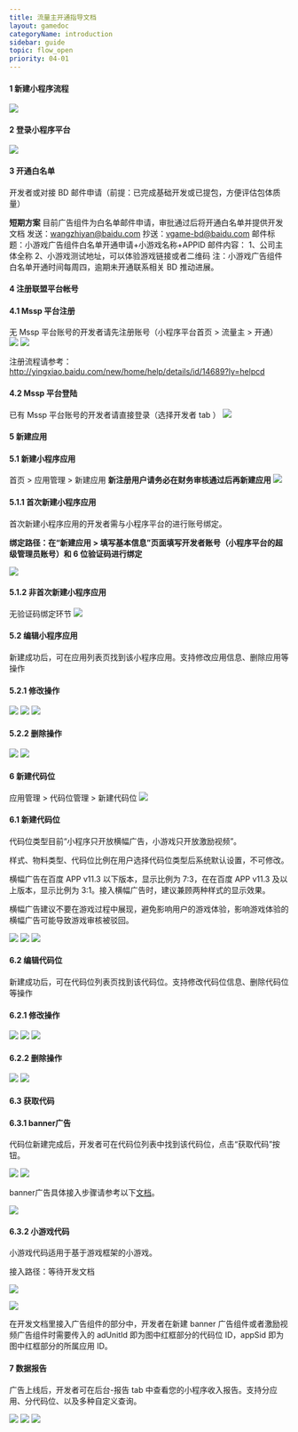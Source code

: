 ```yaml
---
title: 流量主开通指导文档
layout: gamedoc
categoryName: introduction
sidebar: guide
topic: flow_open
priority: 04-01
---
```


#### 1 新建小程序流程

![](/img/game/introduction/flow_open/flow_open001.png)

#### 2 登录小程序平台

![](/img/game/introduction/flow_open/flow_open002.png)

#### 3 开通白名单

开发者或对接 BD 邮件申请（前提：已完成基础开发或已提包，方便评估包体质量）

**短期方案**
目前广告组件为白名单邮件申请，审批通过后将开通白名单并提供开发文档
发送：wangzhiyan@baidu.com
抄送：vgame-bd@baidu.com
邮件标题：小游戏广告组件白名单开通申请+小游戏名称+APPID
邮件内容：
1、公司主体全称
2、小游戏测试地址，可以体验游戏链接或者二维码
注：小游戏广告组件白名单开通时间每周四，逾期未开通联系相关 BD 推动进展。


#### 4 注册联盟平台帐号

####  4.1 Mssp 平台注册
无 Mssp 平台账号的开发者请先注册账号（小程序平台首页 > 流量主 > 开通）
![](/img/game/introduction/flow_open/flow_open05.png)
![](/img/game/introduction/flow_open/flow_open005.png)

注册流程请参考：<http://yingxiao.baidu.com/new/home/help/details/id/14689?ly=helpcd>

#### 4.2 Mssp 平台登陆

已有 Mssp 平台账号的开发者请直接登录（选择开发者 tab ）
![](/img/game/introduction/flow_open/flow_open006.png)

####  5 新建应用

#### 5.1 新建小程序应用

首页 > 应用管理 > 新建应用
**新注册用户请务必在财务审核通过后再新建应用**
![](/img/game/introduction/flow_open/flow_open007.png)

####  5.1.1 首次新建小程序应用

首次新建小程序应用的开发者需与小程序平台的进行账号绑定。

**绑定路径：在“新建应用 > 填写基本信息”页面填写开发者账号（小程序平台的超级管理员账号）和 6 位验证码进行绑定**

![](/img/game/introduction/flow_open/flow_open008.png)

####  5.1.2 非首次新建小程序应用

无验证码绑定环节
![](/img/game/introduction/flow_open/flow_open009.png)

####  5.2 编辑小程序应用

新建成功后，可在应用列表页找到该小程序应用。支持修改应用信息、删除应用等操作

#### 5.2.1 修改操作
![](/img/game/introduction/flow_open/flow_open010.png)
![](/img/game/introduction/flow_open/flow_open011.png)
![](/img/game/introduction/flow_open/flow_open012.png)

#### 5.2.2 删除操作

![](/img/game/introduction/flow_open/flow_open13.png)
![](/img/game/introduction/flow_open/flow_open013.png)

####  6 新建代码位

应用管理 > 代码位管理 > 新建代码位
![](/img/game/introduction/flow_open/flow_open014.png)

####  6.1 新建代码位

代码位类型目前“小程序只开放横幅广告，小游戏只开放激励视频”。

样式、物料类型、代码位比例在用户选择代码位类型后系统默认设置，不可修改。

横幅广告在百度 APP v11.3 以下版本，显示比例为 7:3，在在百度 APP v11.3 及以上版本，显示比例为 3:1。接入横幅广告时，建议兼顾两种样式的显示效果。

横幅广告建议不要在游戏过程中展现，避免影响用户的游戏体验，影响游戏体验的横幅广告可能导致游戏审核被驳回。

![](/img/game/introduction/flow_open/flow_open015.png)
![](/img/game/introduction/flow_open/flow_open016.png)
![](/img/game/introduction/flow_open/flow_open017.png)

#### 6.2 编辑代码位

新建成功后，可在代码位列表页找到该代码位。支持修改代码位信息、删除代码位等操作

#### 6.2.1 修改操作

![](/img/game/introduction/flow_open/flow_open018.png)
![](/img/game/introduction/flow_open/flow_open019.png)
![](/img/game/introduction/flow_open/flow_open020.png)

#### 6.2.2 删除操作

![](/img/game/introduction/flow_open/flow_open18.png)
![](/img/game/introduction/flow_open/flow_open021.png)

#### 6.3 获取代码

#### 6.3.1 banner广告
代码位新建完成后，开发者可在代码位列表中找到该代码位，点击“获取代码”按钮。

![](/img/game/introduction/flow_open/flow_open22.png)
![](/img/game/introduction/flow_open/flow_open022.png)

banner广告具体接入步骤请参考以下[文档](/game/tutorials/ad/banner/)。

![](/img/game/introduction/flow_open/newadd09.png)

#### 6.3.2 小游戏代码

小游戏代码适用于基于游戏框架的小游戏。

接入路径：等待开发文档

![](/img/game/introduction/flow_open/newadd10.png)

![](/img/game/introduction/flow_open/adUnitId_appSid.png)

在开发文档里接入广告组件的部分中，开发者在新建 banner 广告组件或者激励视频广告组件时需要传入的 adUnitId 即为图中红框部分的代码位 ID，appSid 即为图中红框部分的所属应用 ID。

####  7 数据报告

广告上线后，开发者可在后台-报告 tab 中查看您的小程序收入报告。支持分应用、分代码位、以及多种自定义查询。

![](/img/game/introduction/flow_open/flow_open023.png)
![](/img/game/introduction/flow_open/flow_open024.png)
![](/img/game/introduction/flow_open/flow_open025.png)
